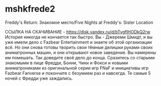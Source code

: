 # mshkfrede2
Freddy's Return: Знакомое место/Five Nights at Freddy's: Sister Location

ССЫЛКА НА СКАЧИВАНИЕ - https://disk.yandex.ru/d/bTvgfIHODkQ2rw
История никогда не кончается так быстро.
Вы - Джереми Шмидт, и вы уже имели дело с Fazbear Entertainment и знаете об этой организации всё. Но они снова готовы творить свои тёмные делишки руками своих аниматронных машин, и они открывают новое заведение.
Вы намерены им помешать.
Так доведите своё дело до конца.
Сразитесь со старыми знакомыми в лице Фредди, Бонни, Чики и Фокси и новыми аниматрониками из оригинальной серии игр FNaF и инициативы игр Fazbear Fanverse и покончите с безумием раз и навсегда.
Те самые 5 ночей с Фредди уже заждались.

